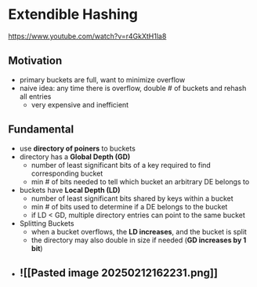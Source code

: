 # Extendible Hashing
https://www.youtube.com/watch?v=r4GkXtH1la8
## Motivation
- primary buckets are full, want to minimize overflow
- naive idea: any time there is overflow, double # of buckets and rehash all entries
	- very expensive and inefficient
## Fundamental
- use **directory of poiners** to buckets
- directory has a **Global Depth (GD)**
	- number of least significant bits of a key required to find corresponding bucket
	- min # of bits needed to tell which bucket an arbitrary DE belongs to
- buckets have **Local Depth (LD)**
	- number of least significant bits shared by keys within a bucket
	- min # of bits used to determine if a DE belongs to the bucket
	- if LD < GD, multiple directory entries can point to the same bucket
- Splitting Buckets
	- when a bucket overflows, the **LD increases**, and the bucket is split
	- the directory may also double in size if needed (**GD increases by 1 bit**)
- ![[Pasted image 20250212162231.png]]
	- 